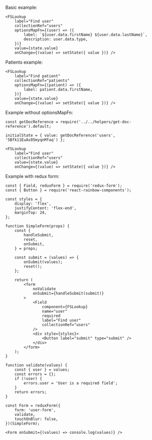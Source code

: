 Basic example:

    <FSLookup
        label="Find user"
        collectionRef="users"
        optionsMapFn={(user) => ({
            label: `${user.data.firstName} ${user.data.lastName}`,
            description: user.data.type,
        })}
        value={state.value}
        onChange={(value) => setState({ value })} />

Patients example:

    <FSLookup
        label="Find patient"
        collectionRef="patients"
        optionsMapFn={(patient) => ({
            label: patient.data.firstName,
        })}
        value={state.value}
        onChange={(value) => setState({ value })} />


Example without optionsMapFn:

    const getDocReference = require('../../helpers/get-doc-reference').default;

    initialState = { value: getDocReference('users', '5Bfk11EuAs05myqnMfaq') };

    <FSLookup
        label="Find user"
        collectionRef="users"
        value={state.value}
        onChange={(value) => setState({ value })} />

Example with redux form:

    const { Field, reduxForm } = require('redux-form');
    const { Button } = require('react-rainbow-components');

    const styles = {
        display: 'flex',
        justifyContent: 'flex-end',
        marginTop: 24,
    };

    function SimpleForm(props) {
        const {
            handleSubmit,
            reset,
            onSubmit,
        } = props;

        const submit = (values) => {
            onSubmit(values);
            reset();
        };

        return (
            <form
                noValidate
                onSubmit={handleSubmit(submit)}
            >
                <Field
                    component={FSLookup}
                    name="user"
                    required
                    label="Find user"
                    collectionRef="users"
                />
                <div style={styles}>
                    <Button label="submit" type="submit" />
                </div>
            </form>
        );
    }

    function validate(values) {
        const { user } = values;
        const errors = {};
        if (!user) {
            errors.user = 'User is a required field';
        }
        return errors;
    }

    const Form = reduxForm({
        form: 'user-form',
        validate,
        touchOnBlur: false,
    })(SimpleForm);

    <Form onSubmit={(values) => console.log(values)} />
